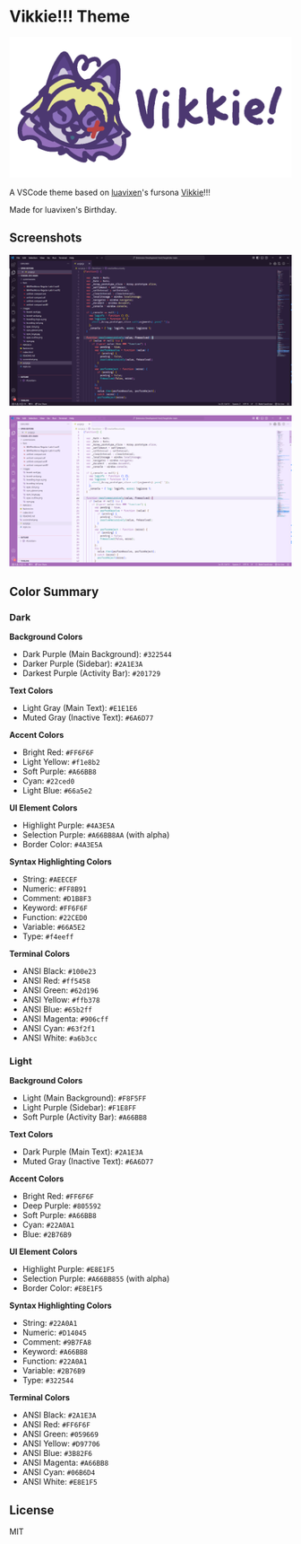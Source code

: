 # Vikkie!!! Theme

![Vikkie Logo](./images/vikkie.png)

A VSCode theme based on [luavixen](https://foxgirl.dev/)'s fursona [Vikkie](https://foxgirl.dev/vikkie/)!!!

Made for luavixen's Birthday.

## Screenshots

![Screenshot of Dark theme](./images/dark.png)

![Screenshot of Light theme](./images/light.png)

## Color Summary

### Dark

**Background Colors**

- Dark Purple (Main Background): `#322544`
- Darker Purple (Sidebar): `#2A1E3A`
- Darkest Purple (Activity Bar): `#201729`

**Text Colors**

- Light Gray (Main Text): `#E1E1E6`
- Muted Gray (Inactive Text): `#6A6D77`

**Accent Colors**

- Bright Red: `#FF6F6F`
- Light Yellow: `#f1e8b2`
- Soft Purple: `#A66BB8`
- Cyan: `#22ced0`
- Light Blue: `#66a5e2`

**UI Element Colors**

- Highlight Purple: `#4A3E5A`
- Selection Purple: `#A66BB8AA` (with alpha)
- Border Color: `#4A3E5A`

**Syntax Highlighting Colors**

- String: `#AEECEF`
- Numeric: `#FF8B91`
- Comment: `#D1B8F3`
- Keyword: `#FF6F6F`
- Function: `#22CED0`
- Variable: `#66A5E2`
- Type: `#f4eeff`

**Terminal Colors**

- ANSI Black: `#100e23`
- ANSI Red: `#ff5458`
- ANSI Green: `#62d196`
- ANSI Yellow: `#ffb378`
- ANSI Blue: `#65b2ff`
- ANSI Magenta: `#906cff`
- ANSI Cyan: `#63f2f1`
- ANSI White: `#a6b3cc`

### Light

**Background Colors**

- Light (Main Background): `#F8F5FF`
- Light Purple (Sidebar): `#F1E8FF`
- Soft Purple (Activity Bar): `#A66BB8`

**Text Colors**

- Dark Purple (Main Text): `#2A1E3A`
- Muted Gray (Inactive Text): `#6A6D77`

**Accent Colors**

- Bright Red: `#FF6F6F`
- Deep Purple: `#805592`
- Soft Purple: `#A66BB8`
- Cyan: `#22A0A1`
- Blue: `#2B76B9`

**UI Element Colors**

- Highlight Purple: `#E8E1F5`
- Selection Purple: `#A66BB855` (with alpha)
- Border Color: `#E8E1F5`

**Syntax Highlighting Colors**

- String: `#22A0A1`
- Numeric: `#D14045`
- Comment: `#9B7FA8`
- Keyword: `#A66BB8`
- Function: `#22A0A1`
- Variable: `#2B76B9`
- Type: `#322544`

**Terminal Colors**

- ANSI Black: `#2A1E3A`
- ANSI Red: `#FF6F6F`
- ANSI Green: `#059669`
- ANSI Yellow: `#D97706`
- ANSI Blue: `#3B82F6`
- ANSI Magenta: `#A66BB8`
- ANSI Cyan: `#06B6D4`
- ANSI White: `#E8E1F5`

## License

MIT
